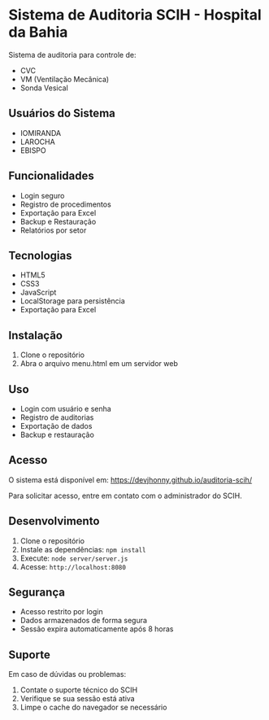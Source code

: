 # Sistema de Auditoria SCIH - Hospital da Bahia

Sistema de auditoria para controle de:
- CVC
- VM (Ventilação Mecânica)
- Sonda Vesical

## Usuários do Sistema
- IOMIRANDA
- LAROCHA
- EBISPO

## Funcionalidades
- Login seguro
- Registro de procedimentos
- Exportação para Excel
- Backup e Restauração
- Relatórios por setor

## Tecnologias
- HTML5
- CSS3
- JavaScript
- LocalStorage para persistência
- Exportação para Excel

## Instalação
1. Clone o repositório
2. Abra o arquivo menu.html em um servidor web

## Uso
- Login com usuário e senha
- Registro de auditorias
- Exportação de dados
- Backup e restauração

## Acesso

O sistema está disponível em:
https://devjhonny.github.io/auditoria-scih/

Para solicitar acesso, entre em contato com o administrador do SCIH.

## Desenvolvimento

1. Clone o repositório
2. Instale as dependências: `npm install`
3. Execute: `node server/server.js`
4. Acesse: `http://localhost:8080`

## Segurança

- Acesso restrito por login
- Dados armazenados de forma segura
- Sessão expira automaticamente após 8 horas

## Suporte

Em caso de dúvidas ou problemas:
1. Contate o suporte técnico do SCIH
2. Verifique se sua sessão está ativa
3. Limpe o cache do navegador se necessário
